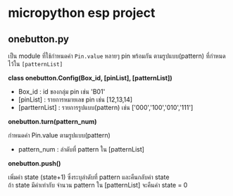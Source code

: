 # micropython esp project
## onebutton.py
เป็น module ที่ใช้กำหนดค่า `Pin.value` หลายๆ pin พร้อมกัน ตามรูปแบบ(pattern) ที่กำหนดไว้ใน `[patternList]`

**class onebutton.Config(Box_id, [pinList], [patternList])**

- Box_id : id ของกลุ่ม pin เช่น 'B01'
- [pinList] : รายการหมายเลข pin เช่น [12,13,14]   
- [partternList] : รายการรูปแบบ(pattern) เช่น ['000','100','010','111']
    
**onebutton.turn(pattern_num)**

กำหนดค่า Pin.value ตามรูปแบบ(pattern)
    
- pattern_num : ลำดับที่ pattern ใน [patternList]

**onebutton.push()**

เพิ่มค่า state (state+1) ซึ่งระบุลำดับที่ pattern และคืนกลับค่า state    
ถ้า state มีค่าเท่ากับ จำนวน pattern ใน [patternList] จะคืนค่า state = 0

